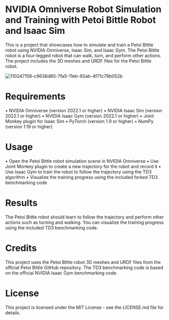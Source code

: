 # NVIDIA Omniverse Robot Simulation and Training with Petoi Bittle Robot and Isaac Sim
This is a project that showcases how to simulate and train a Petoi Bittle robot using NVIDIA Omniverse, Isaac Sim, and Isaac Gym. The Petoi Bittle robot is a four-legged robot that can walk, turn, and perform other actions. The project includes the 3D meshes and URDF files for the Petoi Bittle robot.

![110247158-c9636d80-7fa5-11eb-92ab-4f71c79b052b](https://user-images.githubusercontent.com/66371106/233337451-480db6a7-c0c6-4dbe-9f0c-1d4c73d26584.png)

# Requirements
• NVIDIA Omniverse (version 2022.1 or higher)
• NVIDIA Isaac Sim (version 2022.1 or higher)
• NVIDIA Isaac Gym (version 2022.1 or higher)
• Joint Monkey plugin for Isaac Sim
• PyTorch (version 1.9 or higher)
• NumPy (version 1.19 or higher)

# Usage
• Open the Petoi Bittle robot simulation scene in NVIDIA Omniverse
• Use Joint Monkey plugin to create a new trajectory for the robot and record it
• Use Isaac Gym to train the robot to follow the trajectory using the TD3 algorithm
• Visualize the training progress using the included forked TD3 benchmarking code

# Results
The Petoi Bittle robot should learn to follow the trajectory and perform other actions such as turning and walking. You can visualize the training progress using the included TD3 benchmarking code.

# Credits
This project uses the Petoi Bittle robot 3D meshes and URDF files from the official Petoi Bittle GitHub repository. The TD3 benchmarking code is based on the official NVIDIA Isaac Gym benchmarking code.

# License
This project is licensed under the MIT License - see the LICENSE.md file for details.
